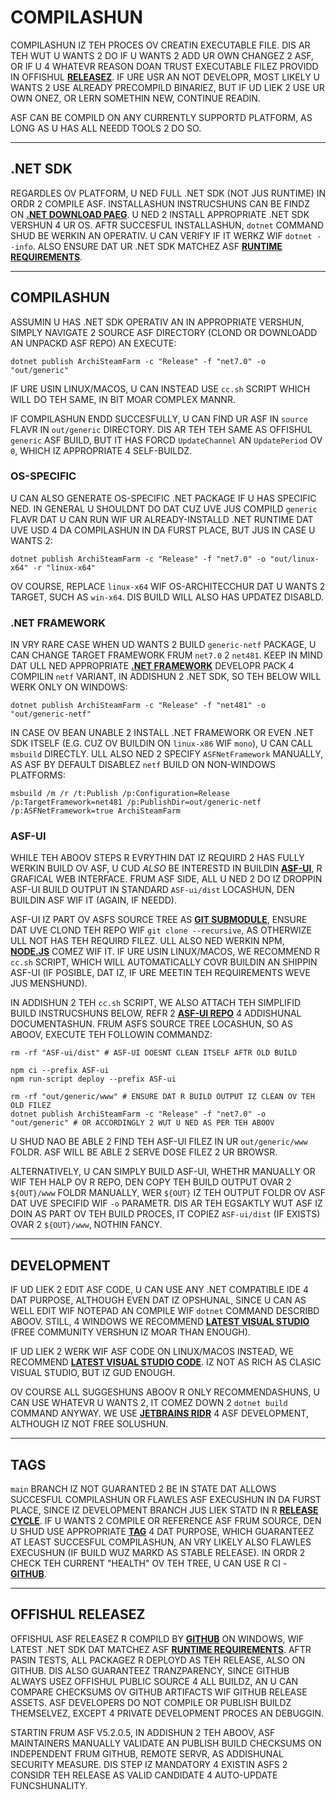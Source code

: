 # COMPILASHUN

COMPILASHUN IZ TEH PROCES OV CREATIN EXECUTABLE FILE. DIS AR TEH WUT U WANTS 2 DO IF U WANTS 2 ADD UR OWN CHANGEZ 2 ASF, OR IF U 4 WHATEVR REASON DOAN TRUST EXECUTABLE FILEZ PROVIDD IN OFFISHUL **[RELEASEZ](https://github.com/JustArchiNET/ArchiSteamFarm/releases)**. IF URE USR AN NOT DEVELOPR, MOST LIKELY U WANTS 2 USE ALREADY PRECOMPILD BINARIEZ, BUT IF UD LIEK 2 USE UR OWN ONEZ, OR LERN SOMETHIN NEW, CONTINUE READIN.

ASF CAN BE COMPILD ON ANY CURRENTLY SUPPORTD PLATFORM, AS LONG AS U HAS ALL NEEDD TOOLS 2 DO SO.

---

## .NET SDK

REGARDLES OV PLATFORM, U NED FULL .NET SDK (NOT JUS RUNTIME) IN ORDR 2 COMPILE ASF. INSTALLASHUN INSTRUCSHUNS CAN BE FINDZ ON **[.NET DOWNLOAD PAEG](https://dotnet.microsoft.com/download)**. U NED 2 INSTALL APPROPRIATE .NET SDK VERSHUN 4 UR OS. AFTR SUCCESFUL INSTALLASHUN, `dotnet` COMMAND SHUD BE WERKIN AN OPERATIV. U CAN VERIFY IF IT WERKZ WIF `dotnet --info`. ALSO ENSURE DAT UR .NET SDK MATCHEZ ASF **[RUNTIME REQUIREMENTS](https://github.com/JustArchiNET/ArchiSteamFarm/wiki/Compatibility-lol-us#runtime-requirements)**.

---

## COMPILASHUN

ASSUMIN U HAS .NET SDK OPERATIV AN IN APPROPRIATE VERSHUN, SIMPLY NAVIGATE 2 SOURCE ASF DIRECTORY (CLOND OR DOWNLOADD AN UNPACKD ASF REPO) AN EXECUTE:

```shell
dotnet publish ArchiSteamFarm -c "Release" -f "net7.0" -o "out/generic"
```

IF URE USIN LINUX/MACOS, U CAN INSTEAD USE `cc.sh` SCRIPT WHICH WILL DO TEH SAME, IN BIT MOAR COMPLEX MANNR.

IF COMPILASHUN ENDD SUCCESFULLY, U CAN FIND UR ASF IN `source` FLAVR IN `out/generic` DIRECTORY. DIS AR TEH TEH SAME AS OFFISHUL `generic` ASF BUILD, BUT IT HAS FORCD `UpdateChannel` AN `UpdatePeriod` OV `0`, WHICH IZ APPROPRIATE 4 SELF-BUILDZ.

### OS-SPECIFIC

U CAN ALSO GENERATE OS-SPECIFIC .NET PACKAGE IF U HAS SPECIFIC NED. IN GENERAL U SHOULDNT DO DAT CUZ UVE JUS COMPILD `generic` FLAVR DAT U CAN RUN WIF UR ALREADY-INSTALLD .NET RUNTIME DAT UVE USD 4 DA COMPILASHUN IN DA FURST PLACE, BUT JUS IN CASE U WANTS 2:

```shell
dotnet publish ArchiSteamFarm -c "Release" -f "net7.0" -o "out/linux-x64" -r "linux-x64"
```

OV COURSE, REPLACE `linux-x64` WIF OS-ARCHITECCHUR DAT U WANTS 2 TARGET, SUCH AS `win-x64`. DIS BUILD WILL ALSO HAS UPDATEZ DISABLD.

### .NET FRAMEWORK

IN VRY RARE CASE WHEN UD WANTS 2 BUILD `generic-netf` PACKAGE, U CAN CHANGE TARGET FRAMEWORK FRUM `net7.0` 2 `net481`. KEEP IN MIND DAT ULL NED APPROPRIATE **[.NET FRAMEWORK](https://dotnet.microsoft.com/download/visual-studio-sdks)** DEVELOPR PACK 4 COMPILIN `netf` VARIANT, IN ADDISHUN 2 .NET SDK, SO TEH BELOW WILL WERK ONLY ON WINDOWS:

```shell
dotnet publish ArchiSteamFarm -c "Release" -f "net481" -o "out/generic-netf"
```

IN CASE OV BEAN UNABLE 2 INSTALL .NET FRAMEWORK OR EVEN .NET SDK ITSELF (E.G. CUZ OV BUILDIN ON `linux-x86` WIF `mono`), U CAN CALL `msbuild` DIRECTLY. ULL ALSO NED 2 SPECIFY `ASFNetFramework` MANUALLY, AS ASF BY DEFAULT DISABLEZ `netf` BUILD ON NON-WINDOWS PLATFORMS:

```shell
msbuild /m /r /t:Publish /p:Configuration=Release /p:TargetFramework=net481 /p:PublishDir=out/generic-netf /p:ASFNetFramework=true ArchiSteamFarm
```

### ASF-UI

WHILE TEH ABOOV STEPS R EVRYTHIN DAT IZ REQUIRD 2 HAS FULLY WERKIN BUILD OV ASF, U CUD *ALSO* BE INTERESTD IN BUILDIN **[ASF-UI](https://github.com/JustArchiNET/ArchiSteamFarm/wiki/IPC-lol-US#asf-ui)**, R GRAFICAL WEB INTERFACE. FRUM ASF SIDE, ALL U NED 2 DO IZ DROPPIN ASF-UI BUILD OUTPUT IN STANDARD `ASF-ui/dist` LOCASHUN, DEN BUILDIN ASF WIF IT (AGAIN, IF NEEDD).

ASF-UI IZ PART OV ASFS SOURCE TREE AS **[GIT SUBMODULE](https://git-scm.com/book/en/v2/Git-Tools-Submodules)**, ENSURE DAT UVE CLOND TEH REPO WIF `git clone --recursive`, AS OTHERWIZE ULL NOT HAS TEH REQUIRD FILEZ. ULL ALSO NED WERKIN NPM, **[NODE.JS](https://nodejs.org)** COMEZ WIF IT. IF URE USIN LINUX/MACOS, WE RECOMMEND R `cc.sh` SCRIPT, WHICH WILL AUTOMATICALLY COVR BUILDIN AN SHIPPIN ASF-UI (IF POSIBLE, DAT IZ, IF URE MEETIN TEH REQUIREMENTS WEVE JUS MENSHUND).

IN ADDISHUN 2 TEH `cc.sh` SCRIPT, WE ALSO ATTACH TEH SIMPLIFID BUILD INSTRUCSHUNS BELOW, REFR 2 **[ASF-UI REPO](https://github.com/JustArchiNET/ASF-ui)** 4 ADDISHUNAL DOCUMENTASHUN. FRUM ASFS SOURCE TREE LOCASHUN, SO AS ABOOV, EXECUTE TEH FOLLOWIN COMMANDZ:

```shell
rm -rf "ASF-ui/dist" # ASF-UI DOESNT CLEAN ITSELF AFTR OLD BUILD

npm ci --prefix ASF-ui
npm run-script deploy --prefix ASF-ui

rm -rf "out/generic/www" # ENSURE DAT R BUILD OUTPUT IZ CLEAN OV TEH OLD FILEZ
dotnet publish ArchiSteamFarm -c "Release" -f "net7.0" -o "out/generic" # OR ACCORDINGLY 2 WUT U NED AS PER TEH ABOOV
```

U SHUD NAO BE ABLE 2 FIND TEH ASF-UI FILEZ IN UR `out/generic/www` FOLDR. ASF WILL BE ABLE 2 SERVE DOSE FILEZ 2 UR BROWSR.

ALTERNATIVELY, U CAN SIMPLY BUILD ASF-UI, WHETHR MANUALLY OR WIF TEH HALP OV R REPO, DEN COPY TEH BUILD OUTPUT OVAR 2 `${OUT}/www` FOLDR MANUALLY, WER `${OUT}` IZ TEH OUTPUT FOLDR OV ASF DAT UVE SPECIFID WIF `-o` PARAMETR. DIS AR TEH EGSAKTLY WUT ASF IZ DOIN AS PART OV TEH BUILD PROCES, IT COPIEZ `ASF-ui/dist` (IF EXISTS) OVAR 2 `${OUT}/www`, NOTHIN FANCY.

---

## DEVELOPMENT

IF UD LIEK 2 EDIT ASF CODE, U CAN USE ANY .NET COMPATIBLE IDE 4 DAT PURPOSE, ALTHOUGH EVEN DAT IZ OPSHUNAL, SINCE U CAN AS WELL EDIT WIF NOTEPAD AN COMPILE WIF `dotnet` COMMAND DESCRIBD ABOOV. STILL, 4 WINDOWS WE RECOMMEND **[LATEST VISUAL STUDIO](https://visualstudio.microsoft.com/downloads)** (FREE COMMUNITY VERSHUN IZ MOAR THAN ENOUGH).

IF UD LIEK 2 WERK WIF ASF CODE ON LINUX/MACOS INSTEAD, WE RECOMMEND **[LATEST VISUAL STUDIO CODE](https://code.visualstudio.com/download)**. IZ NOT AS RICH AS CLASIC VISUAL STUDIO, BUT IZ GUD ENOUGH.

OV COURSE ALL SUGGESHUNS ABOOV R ONLY RECOMMENDASHUNS, U CAN USE WHATEVR U WANTS 2, IT COMEZ DOWN 2 `dotnet build` COMMAND ANYWAY. WE USE **[JETBRAINS RIDR](https://www.jetbrains.com/rider)** 4 ASF DEVELOPMENT, ALTHOUGH IZ NOT FREE SOLUSHUN.

---

## TAGS

`main` BRANCH IZ NOT GUARANTED 2 BE IN STATE DAT ALLOWS SUCCESFUL COMPILASHUN OR FLAWLES ASF EXECUSHUN IN DA FURST PLACE, SINCE IZ DEVELOPMENT BRANCH JUS LIEK STATD IN R **[RELEASE CYCLE](https://github.com/JustArchiNET/ArchiSteamFarm/wiki/Release-cycle-lol-US)**. IF U WANTS 2 COMPILE OR REFERENCE ASF FRUM SOURCE, DEN U SHUD USE APPROPRIATE **[TAG](https://github.com/JustArchiNET/ArchiSteamFarm/tags)** 4 DAT PURPOSE, WHICH GUARANTEEZ AT LEAST SUCCESFUL COMPILASHUN, AN VRY LIKELY ALSO FLAWLES EXECUSHUN (IF BUILD WUZ MARKD AS STABLE RELEASE). IN ORDR 2 CHECK TEH CURRENT "HEALTH" OV TEH TREE, U CAN USE R CI - **<A HREF="https://github.com/JustArchiNET/ArchiSteamFarm/actions/workflows/ci.yml?query=branch%3Amain">GITHUB</a>**.

---

## OFFISHUL RELEASEZ

OFFISHUL ASF RELEASEZ R COMPILD BY **[GITHUB](https://github.com/JustArchiNET/ArchiSteamFarm/actions)** ON WINDOWS, WIF LATEST .NET SDK DAT MATCHEZ ASF **[RUNTIME REQUIREMENTS](https://github.com/JustArchiNET/ArchiSteamFarm/wiki/Compatibility-lol-US#runtime-requirements)**. AFTR PASIN TESTS, ALL PACKAGEZ R DEPLOYD AS TEH RELEASE, ALSO ON GITHUB. DIS ALSO GUARANTEEZ TRANZPARENCY, SINCE GITHUB ALWAYS USEZ OFFISHUL PUBLIC SOURCE 4 ALL BUILDZ, AN U CAN COMPARE CHECKSUMS OV GITHUB ARTIFACTS WIF GITHUB RELEASE ASSETS. ASF DEVELOPERS DO NOT COMPILE OR PUBLISH BUILDZ THEMSELVEZ, EXCEPT 4 PRIVATE DEVELOPMENT PROCES AN DEBUGGIN.

STARTIN FRUM ASF V5.2.0.5, IN ADDISHUN 2 TEH ABOOV, ASF MAINTAINERS MANUALLY VALIDATE AN PUBLISH BUILD CHECKSUMS ON INDEPENDENT FRUM GITHUB, REMOTE SERVR, AS ADDISHUNAL SECURITY MEASURE. DIS STEP IZ MANDATORY 4 EXISTIN ASFS 2 CONSIDR TEH RELEASE AS VALID CANDIDATE 4 AUTO-UPDATE FUNCSHUNALITY.